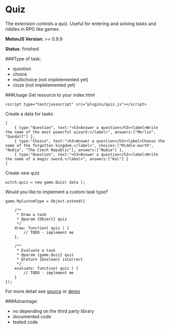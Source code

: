 # Quiz
The extension controls a quiz. Useful for entering and solving tasks and riddles in RPG like games.

**MelonJS Version**: >= 0.9.9

**Status**: finished

###Type of task:
- question
- choice
- multichoice	(not implelemented yet)
- cloze			(not implelemented yet)

###Usage
Get resource to your index.html 
```
<script type="text/javascript" src="plugins/quiz.js"></script>
```

Create a data for tasks
```
[
	{ type:"Question", text:"<h3>Answer a question</h3><label>Write the name of the most powerful wizard:</label>", answers:["Merlin", "Gandalf"] },	
	{ type:"Choice", text:"<h3>Answer a question</h3><label>Choose the name of the forgotten kingdom.</label>", choices:["Middle-earth", "Nubia", "The Czech Republic"], answers:["Nubia"] },	
	{ type:"Question", text:"<h3>Answer a question</h3><label>Write the name of a magic sword.</label>", answers:["Kal"] }
]
```

Create new quiz
```
witch.quiz = new game.Quiz( data );
```

Would you like to implement a custom task type?
```
game.MyCustomType = Object.extend({

	/**
	 * Draw a task	
	 * @param {Object} quiz	
	 */
	draw: function( quiz ) {
		// TODO - implement me
	},
	
	/**
	 * Evaluate a task
	 * @param {game.Quiz} quiz
	 * @return {boolean} isCorrect 
	 */
	evaluate: function( quiz ) {
		// TODO - implement me
	}
});
```

For more detail see [source](https://github.com/Kibo/melonjs-cookbook/blob/master/cookbook/quiz/source/quiz.js) or [demo](https://github.com/Kibo/melonjs-cookbook/tree/master/cookbook/quiz/demo)

###Advantage:
- no depending on the third party library
- documented code
- tested code

